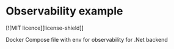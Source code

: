 ﻿<h1>
Observability example
</h1>

[![MIT licence][license-shield]]

Docker Compose file with env for observability for .Net backend